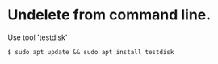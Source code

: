 # Undelete from command line.

Use tool 'testdisk'
```shell
$ sudo apt update && sudo apt install testdisk
```
